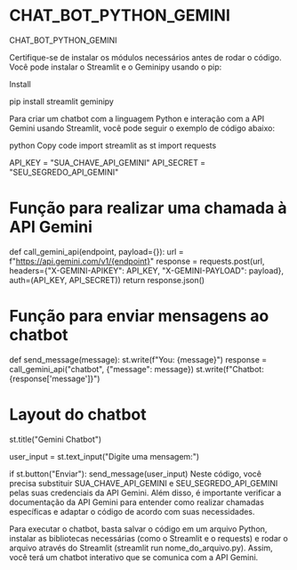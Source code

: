 # CHAT_BOT_PYTHON_GEMINI
CHAT_BOT_PYTHON_GEMINI


Certifique-se de instalar os módulos necessários antes de rodar o código. Você pode instalar o Streamlit e o Geminipy usando o pip:

Install

pip install streamlit geminipy


Para criar um chatbot com a linguagem Python e interação com a API Gemini usando Streamlit, você pode seguir o exemplo de código abaixo:

python
Copy code
import streamlit as st
import requests

API_KEY = "SUA_CHAVE_API_GEMINI"
API_SECRET = "SEU_SEGREDO_API_GEMINI"

# Função para realizar uma chamada à API Gemini
def call_gemini_api(endpoint, payload={}):
    url = f"https://api.gemini.com/v1/{endpoint}"
    response = requests.post(url, headers={"X-GEMINI-APIKEY": API_KEY, "X-GEMINI-PAYLOAD": payload}, auth=(API_KEY, API_SECRET))
    return response.json()

# Função para enviar mensagens ao chatbot
def send_message(message):
    st.write(f"You: {message}")
    response = call_gemini_api("chatbot", {"message": message})
    st.write(f"Chatbot: {response['message']}")

# Layout do chatbot
st.title("Gemini Chatbot")

user_input = st.text_input("Digite uma mensagem:")

if st.button("Enviar"):
    send_message(user_input)
Neste código, você precisa substituir SUA_CHAVE_API_GEMINI e SEU_SEGREDO_API_GEMINI pelas suas credenciais da API Gemini. Além disso, é importante verificar a documentação da API Gemini para entender como realizar chamadas específicas e adaptar o código de acordo com suas necessidades.

Para executar o chatbot, basta salvar o código em um arquivo Python, instalar as bibliotecas necessárias (como o Streamlit e o requests) e rodar o arquivo através do Streamlit (streamlit run nome_do_arquivo.py). Assim, você terá um chatbot interativo que se comunica com a API Gemini.
